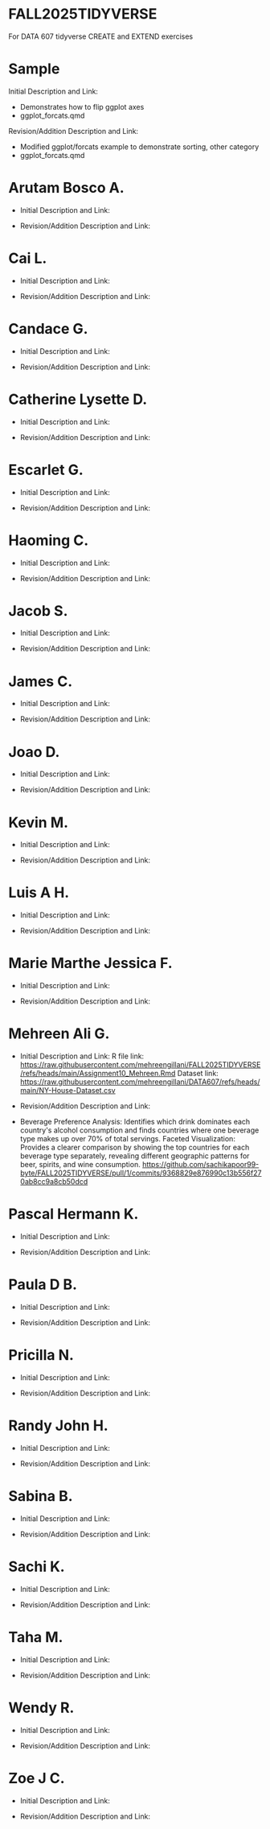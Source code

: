 # FALL2025TIDYVERSE
For DATA 607 tidyverse CREATE and EXTEND exercises

# Sample
Initial Description and Link: 
* Demonstrates how to flip ggplot axes
* ggplot_forcats.qmd

Revision/Addition Description and Link: 
* Modified ggplot/forcats example to demonstrate sorting, other category
* ggplot_forcats.qmd

# Arutam Bosco A.

* Initial Description and Link:

* Revision/Addition Description and Link:

# Cai L.

* Initial Description and Link:

* Revision/Addition Description and Link:

# Candace G.

* Initial Description and Link:

* Revision/Addition Description and Link:

# Catherine Lysette D.

* Initial Description and Link:

* Revision/Addition Description and Link:

# Escarlet G.

* Initial Description and Link:

* Revision/Addition Description and Link:

# Haoming C.

* Initial Description and Link:

* Revision/Addition Description and Link:

# Jacob S.

* Initial Description and Link:

* Revision/Addition Description and Link:

# James C.

* Initial Description and Link:

* Revision/Addition Description and Link:

# Joao D.

* Initial Description and Link:

* Revision/Addition Description and Link:

# Kevin M.

* Initial Description and Link:

* Revision/Addition Description and Link:

# Luis A H.

* Initial Description and Link:

* Revision/Addition Description and Link:

# Marie Marthe Jessica F.

* Initial Description and Link:

* Revision/Addition Description and Link:

# Mehreen Ali G.

* Initial Description and Link:
R file link: https://raw.githubusercontent.com/mehreengillani/FALL2025TIDYVERSE/refs/heads/main/Assignment10_Mehreen.Rmd
Dataset link: https://raw.githubusercontent.com/mehreengillani/DATA607/refs/heads/main/NY-House-Dataset.csv

* Revision/Addition Description and Link:
* Beverage Preference Analysis: Identifies which drink dominates each country's alcohol consumption and finds countries where one beverage type makes up over 70% of total servings.
Faceted Visualization: Provides a clearer comparison by showing the top countries for each beverage type separately, revealing different geographic patterns for beer, spirits, and wine consumption.
https://github.com/sachikapoor99-byte/FALL2025TIDYVERSE/pull/1/commits/9368829e876990c13b556f270ab8cc9a8cb50dcd
# Pascal Hermann K.

* Initial Description and Link:

* Revision/Addition Description and Link:

# Paula D B.

* Initial Description and Link:

* Revision/Addition Description and Link:

# Pricilla N.

* Initial Description and Link:

* Revision/Addition Description and Link:

# Randy John H.

* Initial Description and Link:

* Revision/Addition Description and Link:

# Sabina B.

* Initial Description and Link:

* Revision/Addition Description and Link:

# Sachi K.

* Initial Description and Link:

* Revision/Addition Description and Link:

# Taha M.

* Initial Description and Link:

* Revision/Addition Description and Link:

# Wendy R.

* Initial Description and Link:

* Revision/Addition Description and Link:

# Zoe J C.

* Initial Description and Link:

* Revision/Addition Description and Link:


